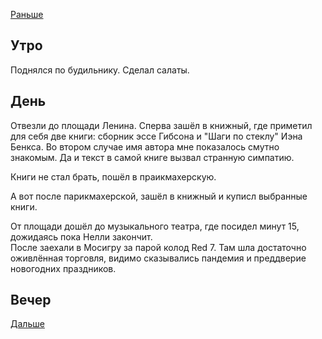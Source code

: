[Раньше](2020.12.19.md)  
## Утро
Поднялся по будильнику. Сделал салаты.
## День
Отвезли до площади Ленина. Сперва зашёл в книжный, где приметил для себя две книги: сборник эссе Гибсона и "Шаги по стеклу" Иэна Бенкса. Во втором случае имя автора мне показалось смутно знакомым. Да и текст в самой книге вызвал странную симпатию.

Книги не стал брать, пошёл в праикмахерскую.

А вот после парикмахерской, зашёл в книжный и куписл выбранные книги.

От площади дошёл до музыкального театра, где посидел минут 15, дожидаясь пока Нелли закончит.  
После заехали в Мосигру за парой колод Red 7. Там шла достаточно оживлённая торговля, видимо сказывались пандемия и преддверие новогодних праздников.
## Вечер
[Дальше](2020.12.21.md)
